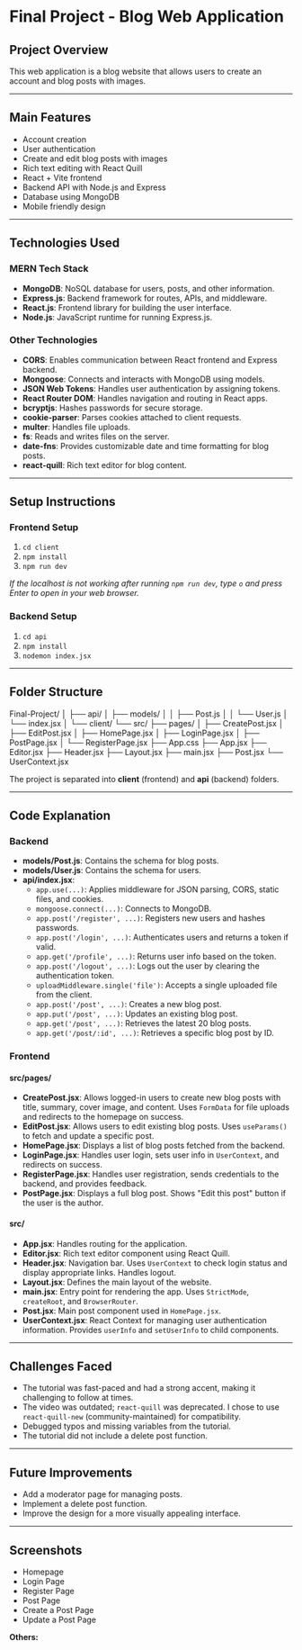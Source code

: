 # Final Project - Blog Web Application

## Project Overview

This web application is a blog website that allows users to create an account and blog posts with images.

---

## Main Features

- Account creation
- User authentication
- Create and edit blog posts with images
- Rich text editing with React Quill
- React + Vite frontend
- Backend API with Node.js and Express
- Database using MongoDB
- Mobile friendly design

---

## Technologies Used

### MERN Tech Stack

- **MongoDB**: NoSQL database for users, posts, and other information.
- **Express.js**: Backend framework for routes, APIs, and middleware.
- **React.js**: Frontend library for building the user interface.
- **Node.js**: JavaScript runtime for running Express.js.

### Other Technologies

- **CORS**: Enables communication between React frontend and Express backend.
- **Mongoose**: Connects and interacts with MongoDB using models.
- **JSON Web Tokens**: Handles user authentication by assigning tokens.
- **React Router DOM**: Handles navigation and routing in React apps.
- **bcryptjs**: Hashes passwords for secure storage.
- **cookie-parser**: Parses cookies attached to client requests.
- **multer**: Handles file uploads.
- **fs**: Reads and writes files on the server.
- **date-fns**: Provides customizable date and time formatting for blog posts.
- **react-quill**: Rich text editor for blog content.

---

## Setup Instructions

### Frontend Setup

1. `cd client`
2. `npm install`
3. `npm run dev`

*If the localhost is not working after running `npm run dev`, type `o` and press Enter to open in your web browser.*

### Backend Setup

1. `cd api`
2. `npm install`
3. `nodemon index.jsx`

---

## Folder Structure

Final-Project/
│
├── api/
│   ├── models/
│   │   ├── Post.js
│   │   └── User.js
│   └── index.jsx
│
└── client/
    └── src/
        ├── pages/
        │   ├── CreatePost.jsx
        │   ├── EditPost.jsx
        │   ├── HomePage.jsx
        │   ├── LoginPage.jsx
        │   ├── PostPage.jsx
        │   └── RegisterPage.jsx
        ├── App.css
        ├── App.jsx
        ├── Editor.jsx
        ├── Header.jsx
        ├── Layout.jsx
        ├── main.jsx
        ├── Post.jsx
        └── UserContext.jsx

The project is separated into **client** (frontend) and **api** (backend) folders.

---

## Code Explanation

### Backend

- **models/Post.js**: Contains the schema for blog posts.
- **models/User.js**: Contains the schema for users.
- **api/index.jsx**:
  - `app.use(...)`: Applies middleware for JSON parsing, CORS, static files, and cookies.
  - `mongoose.connect(...)`: Connects to MongoDB.
  - `app.post('/register', ...)`: Registers new users and hashes passwords.
  - `app.post('/login', ...)`: Authenticates users and returns a token if valid.
  - `app.get('/profile', ...)`: Returns user info based on the token.
  - `app.post('/logout', ...)`: Logs out the user by clearing the authentication token.
  - `uploadMiddleware.single('file')`: Accepts a single uploaded file from the client.
  - `app.post('/post', ...)`: Creates a new blog post.
  - `app.put('/post', ...)`: Updates an existing blog post.
  - `app.get('/post', ...)`: Retrieves the latest 20 blog posts.
  - `app.get('/post/:id', ...)`: Retrieves a specific blog post by ID.

### Frontend

#### src/pages/

- **CreatePost.jsx**: Allows logged-in users to create new blog posts with title, summary, cover image, and content. Uses `FormData` for file uploads and redirects to the homepage on success.
- **EditPost.jsx**: Allows users to edit existing blog posts. Uses `useParams()` to fetch and update a specific post.
- **HomePage.jsx**: Displays a list of blog posts fetched from the backend.
- **LoginPage.jsx**: Handles user login, sets user info in `UserContext`, and redirects on success.
- **RegisterPage.jsx**: Handles user registration, sends credentials to the backend, and provides feedback.
- **PostPage.jsx**: Displays a full blog post. Shows "Edit this post" button if the user is the author.

#### src/

- **App.jsx**: Handles routing for the application.
- **Editor.jsx**: Rich text editor component using React Quill.
- **Header.jsx**: Navigation bar. Uses `UserContext` to check login status and display appropriate links. Handles logout.
- **Layout.jsx**: Defines the main layout of the website.
- **main.jsx**: Entry point for rendering the app. Uses `StrictMode`, `createRoot`, and `BrowserRouter`.
- **Post.jsx**: Main post component used in `HomePage.jsx`.
- **UserContext.jsx**: React Context for managing user authentication information. Provides `userInfo` and `setUserInfo` to child components.

---

## Challenges Faced

- The tutorial was fast-paced and had a strong accent, making it challenging to follow at times.
- The video was outdated; `react-quill` was deprecated. I chose to use `react-quill-new` (community-maintained) for compatibility.
- Debugged typos and missing variables from the tutorial.
- The tutorial did not include a delete post function.

---

## Future Improvements

- Add a moderator page for managing posts.
- Implement a delete post function.
- Improve the design for a more visually appealing interface.

---

## Screenshots

- Homepage
- Login Page
- Register Page
- Post Page
- Create a Post Page
- Update a Post Page

**Others:**
